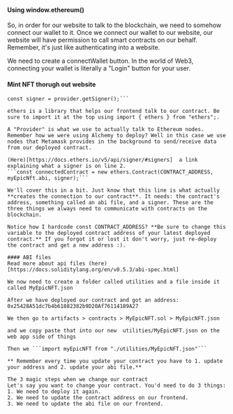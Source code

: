 

#### Using window.ethereum()
So, in order for our website to talk to the blockchain, we need to somehow connect our wallet to it. Once we connect our wallet to our website, our website will have permission to call smart contracts on our behalf. Remember, it's just like authenticating into a website.

We need to create a connectWallet button. In the world of Web3, connecting your wallet is literally a "Login" button for your user.

#### Mint NFT thorugh out website
```const provider = new ethers.providers.Web3Provider(ethereum);
const signer = provider.getSigner();```

ethers is a library that helps our frontend talk to our contract. Be sure to import it at the top using import { ethers } from "ethers";.

A "Provider" is what we use to actually talk to Ethereum nodes. Remember how we were using Alchemy to deploy? Well in this case we use nodes that Metamask provides in the background to send/receive data from our deployed contract.

(Here)[https://docs.ethers.io/v5/api/signer/#signers]  a link explaining what a signer is on line 2.
```const connectedContract = new ethers.Contract(CONTRACT_ADDRESS, myEpicNft.abi, signer);```

We'll cover this in a bit. Just know that this line is what actually **creates the connection to our contract**. It needs: the contract's address, something called an abi file, and a signer. These are the three things we always need to communicate with contracts on the blockchain.

Notice how I hardcode const CONTRACT_ADDRESS? **Be sure to change this variable to the deployed contract address of your latest deployed contract.** If you forgot it or lost it don't worry, just re-deploy the contract and get a new address :).

#### ABI files
Read more about api files (here)[https://docs.soliditylang.org/en/v0.5.3/abi-spec.html]

We now need to create a folder called utilities and a file inside it called MyEpicNFT.json

After we have deployed our contract and got an address: 0x25428A51dc7b4b61882382b9D20Af76114189A27

We then go to artifacts > contracts > MyEpicNFT.sol > MyEpicNFT.json

and we copy paste that into our new  utilities/MyEpicNFT.json on the web app side of things

Then we ```import myEpicNFT from "./utilities/MyEpicNFT.json"```

** Remember every time you update your contract you have to 1. update your address and 2. update your abi file.**

The 3 magic steps when we change our contract
Let's say you want to change your contract. You'd need to do 3 things:
1. We need to deploy it again.
2. We need to update the contract address on our frontend.
3. We need to update the abi file on our frontend.


